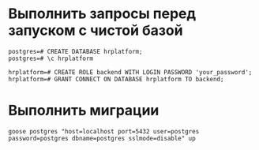# Выполнить запросы перед запуском с чистой базой

```
postgres=# CREATE DATABASE hrplatform;
postgres=# \c hrplatform

hrplatform=# CREATE ROLE backend WITH LOGIN PASSWORD 'your_password';
hrplatform=# GRANT CONNECT ON DATABASE hrplatform TO backend;
```

# Выполнить миграции

```
goose postgres "host=localhost port=5432 user=postgres password=postgres dbname=postgres sslmode=disable" up
```
